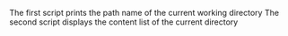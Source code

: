 The first script prints the path name of the current working directory
The second script displays the content list of the current directory
